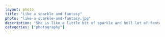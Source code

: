 ```yaml
---   
layout: photo
title: "Like a sparkle and fantasy"
photo: "like-a-sparkle-and-fantasy.jpg"
description: "She is like a little bit of sparkle and hell lot of fantasy. ✨"
categories: ["photography"]
---
```

